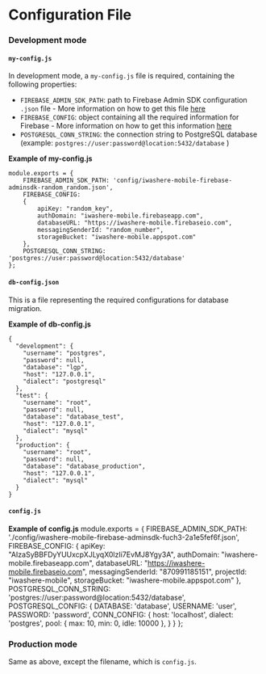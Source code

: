 # Configuration File

### Development mode

#### `my-config.js`

In development mode, a `my-config.js` file is required, containing the following properties:

- `FIREBASE_ADMIN_SDK_PATH`: path to Firebase Admin SDK configuration `.json` file - More information on how to get this file [here](https://firebase.google.com/docs/admin/setup)
- `FIREBASE_CONFIG`: object containing all the required information for Firebase - More information on how to get this information [here](https://firebase.google.com/docs/auth/web/custom-auth)
- `POSTGRESQL_CONN_STRING`: the connection string to PostgreSQL database (example: `postgres://user:password@location:5432/database` )

__Example of my-config.js__
```
module.exports = {
    FIREBASE_ADMIN_SDK_PATH: 'config/iwashere-mobile-firebase-adminsdk-random_random.json',
    FIREBASE_CONFIG:
    {
        apiKey: "random_key",
        authDomain: "iwashere-mobile.firebaseapp.com",
        databaseURL: "https://iwashere-mobile.firebaseio.com",
        messagingSenderId: "random_number",
        storageBucket: "iwashere-mobile.appspot.com"
    },
    POSTGRESQL_CONN_STRING: 'postgres://user:password@location:5432/database'
};
```

#### `db-config.json`

This is a file representing the required configurations for database migration.

__Example of db-config.js__
```
{
  "development": {
    "username": "postgres",
    "password": null,
    "database": "lgp",
    "host": "127.0.0.1",
    "dialect": "postgresql"
  },
  "test": {
    "username": "root",
    "password": null,
    "database": "database_test",
    "host": "127.0.0.1",
    "dialect": "mysql"
  },
  "production": {
    "username": "root",
    "password": null,
    "database": "database_production",
    "host": "127.0.0.1",
    "dialect": "mysql"
  }
}

```

#### `config.js`

__Example of config.js__
module.exports = {
    FIREBASE_ADMIN_SDK_PATH: './config/iwashere-mobile-firebase-adminsdk-fuch3-2a1e5fef6f.json',
    FIREBASE_CONFIG: {
        apiKey: "AIzaSyBBFDyYUUxcpXJLyqX0lzIi7EvMJ8Ygy3A",
        authDomain: "iwashere-mobile.firebaseapp.com",
        databaseURL: "https://iwashere-mobile.firebaseio.com",
        messagingSenderId: "870991185151",
        projectId: "iwashere-mobile",
        storageBucket: "iwashere-mobile.appspot.com"
    },
    POSTGRESQL_CONN_STRING: 'postgres://user:password@location:5432/database',
    POSTGRESQL_CONFIG: {
        DATABASE: 'database',
        USERNAME: 'user',
        PASSWORD: 'password',
        CONN_CONFIG: {
            host: 'localhost',
            dialect: 'postgres',
            pool: {
                max: 10,
                min: 0,
                idle: 10000
            },
        }
    }
};


### Production mode

Same as above, except the filename, which is `config.js`.
